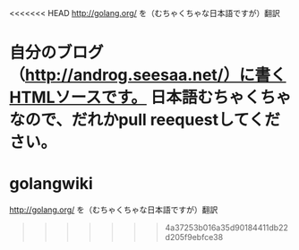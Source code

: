 <<<<<<< HEAD
http://golang.org/ を（むちゃくちゃな日本語ですが）翻訳

自分のブログ（http://androg.seesaa.net/）に書くHTMLソースです。
日本語むちゃくちゃなので、だれかpull reequestしてください。
=======
golangwiki
==========

http://golang.org/ を（むちゃくちゃな日本語ですが）翻訳
>>>>>>> 4a37253b016a35d90184411db22d205f9ebfce38
